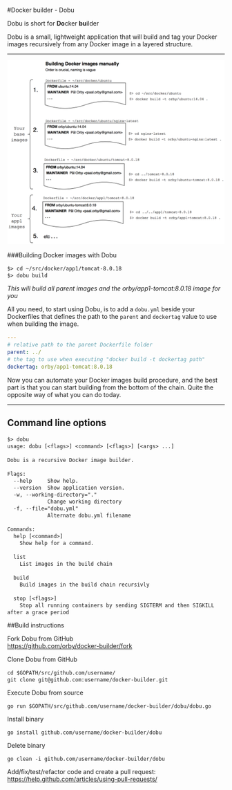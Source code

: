 #Docker builder - Dobu

Dobu is short for **Do**cker **bu**ilder

Dobu is a small, lightweight application that will build and tag your Docker images recursively from any Docker image in a layered structure.

---

![Screenshot](doc/screenshots/manual-docker-build.png)

###Building Docker images with Dobu
```
$> cd ~/src/docker/app1/tomcat-8.0.18
$> dobu build
```

*This will build all parent images and the orby/app1-tomcat:8.0.18 image for you*

All you need, to start using Dobu, is to add a `dobu.yml` beside your Dockerfiles that defines the path to the `parent` and `dockertag` value to use when building the image.

```yaml
---
# relative path to the parent Dockerfile folder
parent: ../
# the tag to use when executing "docker build -t dockertag path"
dockertag: orby/app1-tomcat:8.0.18
```

Now you can automate your Docker images build procedure, and the best part is that you can start building from the bottom of the chain. Quite the opposite way of what you can do today.

---
## Command line options
```
$> dobu
usage: dobu [<flags>] <command> [<flags>] [<args> ...]

Dobu is a recursive Docker image builder.

Flags:
  --help     Show help.
  --version  Show application version.
  -w, --working-directory="."  
             Change working directory
  -f, --file="dobu.yml"  
             Alternate dobu.yml filename

Commands:
  help [<command>]
    Show help for a command.

  list
    List images in the build chain

  build
    Build images in the build chain recursivly

  stop [<flags>]
    Stop all running containers by sending SIGTERM and then SIGKILL after a grace period
```

##Build instructions

Fork Dobu from GitHub  
https://github.com/orby/docker-builder/fork

Clone Dobu from GitHub
```
cd $GOPATH/src/github.com/username/
git clone git@github.com:username/docker-builder.git
```

Execute Dobu from source
```
go run $GOPATH/src/github.com/username/docker-builder/dobu/dobu.go
```

Install binary
```
go install github.com/username/docker-builder/dobu
```

Delete binary
```
go clean -i github.com/username/docker-builder/dobu
```

Add/fix/test/refactor code and create a pull request:  
https://help.github.com/articles/using-pull-requests/
